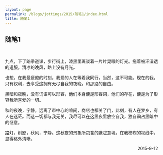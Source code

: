 ```yaml
---
layout: page
permalink: /blogs/jottings/2015/随笔1/index.html
title: 随笔1
---
```


## 随笔1

<br>

九点，下了跆拳道课，步行街上，漆黑里斑驳着一片片晃眼的灯光。拖着被汗湿透的道服，清凉的晚风，路上没有月光。

也想，在我最疲倦的时刻，我爱的人在等着我同行，当然，这不可能。现在的我，只有权利，去享受这拥有无尽自我的夜晚，和那路的自由。 

黑暗和夜晚，没有词语可以形容，他们本身便是形容词，他们的存在，便是为了形容我所喜爱的一切。

秋的夜晚，宁静。远离了市中心的喧闹，商店也都关了门，此刻，有人在梦乡，有人在迷茫。而这一切都与我无关，我尽可以在这黑夜里放空自我，独自霸占黑暗中的惬意。

路灯，树影，秋风，宁静。这秋夜的景象所包含的朦胧意境，在我模糊的视线中，显得格外清晰。


<p align="right">2015-9-12</p>